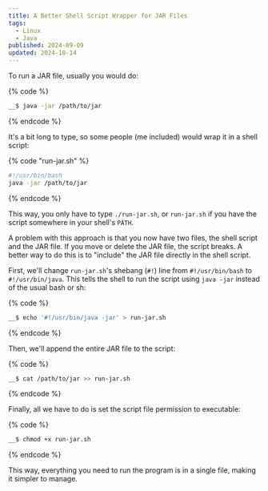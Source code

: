 ```yaml
---
title: A Better Shell Script Wrapper for JAR Files
tags:
  - Linux
  - Java
published: 2024-09-09
updated: 2024-10-14
---
```


To run a JAR file, usually you would do:

{% code %}
```bash
__$ java -jar /path/to/jar
```
{% endcode %}

It's a bit long to type, so some people (me included) would wrap it in a shell script:

{% code "run-jar.sh" %}
```bash
#!/usr/bin/bash
java -jar /path/to/jar
```
{% endcode %}

This way, you only have to type `./run-jar.sh`, or `run-jar.sh` if you have the script somewhere in your shell's `PATH`.

A problem with this approach is that you now have two files, the shell script and the JAR file. If you move or delete the JAR file, the script breaks. A better way to do this is to "include" the JAR file directly in the shell script.

First, we'll change `run-jar.sh`'s shebang (`#!`) line from `#!/usr/bin/bash` to `#!/usr/bin/java`. This tells the shell to run the script using `java -jar` instead of the usual bash or sh:

{% code %}
```bash
__$ echo '#!/usr/bin/java -jar' > run-jar.sh
```
{% endcode %}

Then, we'll append the entire JAR file to the script:

{% code %}
```bash
__$ cat /path/to/jar >> run-jar.sh
```
{% endcode %}

Finally, all we have to do is set the script file permission to executable:

{% code %}
```bash
__$ chmod +x run-jar.sh
```
{% endcode %}

This way, everything you need to run the program is in a single file, making it simpler to manage.
